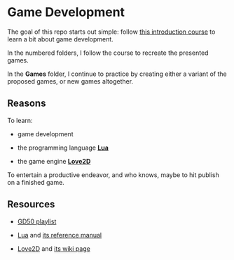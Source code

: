 # Game Development

The goal of this repo starts out simple: follow [this introduction course](https://www.youtube.com/playlist?list=PLWKjhJtqVAbluXJKKbCIb4xd7fcRkpzoz) to learn a bit about game development.

In the numbered folders, I follow the course to recreate the presented games.

In the **Games** folder, I continue to practice by creating either a variant of the proposed games, or new games altogether.

## Reasons

To learn:

- game development

- the programming language [**Lua**](https://www.lua.org/)

- the game engine [**Love2D**](https://love2d.org/)

To entertain a productive endeavor, and who knows, maybe to hit publish on a finished game.

## Resources

- [GD50 playlist](https://www.youtube.com/playlist?list=PLWKjhJtqVAbluXJKKbCIb4xd7fcRkpzoz)

- [Lua](https://www.lua.org) and [its reference manual](https://www.lua.org/manual/5.4/)

- [Love2D](https://love2d.org/) and [its wiki page](https://love2d.org/wiki/Main_Page)
